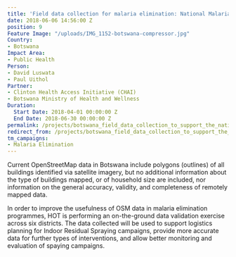 ```yaml
---
title: 'Field data collection for malaria elimination: National Malaria Programme'
date: 2018-06-06 14:56:00 Z
position: 9
Feature Image: "/uploads/IMG_1152-botswana-compressor.jpg"
Country:
- Botswana
Impact Area:
- Public Health
Person:
- David Luswata
- Paul Uithol
Partner:
- Clinton Health Access Initiative (CHAI)
- Botswana Ministry of Health and Wellness
Duration:
  Start Date: 2018-04-01 00:00:00 Z
  End Date: 2018-06-30 00:00:00 Z
permalink: /projects/botswana_field_data_collection_to_support_the_national_malaria_programme
redirect_from: /projects/botswana_field_data_collection_to_support_the_national_malaria_programme
tm_campaigns:
- Malaria Elimination
---
```


Current OpenStreetMap data in Botswana include polygons (outlines) of all buildings identified via satellite imagery, but no additional information about the type of buildings mapped, or of household size are included, nor information on the general accuracy, validity, and completeness of remotely mapped data.

In order to improve the usefulness of OSM data in malaria elimination programmes, HOT is performing an on-the-ground data validation exercise across six districts. The data collected will be used to support logistics planning for Indoor Residual Spraying campaigns, provide more accurate data for further types of interventions, and allow better monitoring and evaluation of spaying campaigns.